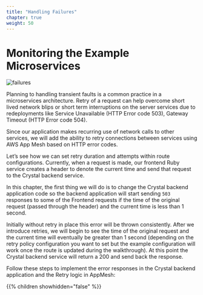 ```yaml
---
title: "Handling Failures"
chapter: true
weight: 50
---
```


# Monitoring the Example Microservices

![failures](/images/app_mesh_architecture/AppMeshWorkshopCloudMap.png)

Planning to handling transient faults is a common practice in a microservices architecture. Retry of a request can help overcome short lived network blips or short term interruptions on the server services due to redeployments like Service Unavailable (HTTP Error code 503), Gateway Timeout (HTTP Error code 504).

Since our application makes recurring use of network calls to other services, we will add the ability to retry connections between services using AWS App Mesh based on HTTP error codes.

Let’s see how we can set retry duration and attempts within route configurations. Currently, when a request is made, our frontend Ruby service creates a header to denote the current time and send that request to the Crystal backend service.

In this chapter, the first thing we will do is to change the Crystal backend application code so the backend application will start sending `503` responses to some of the Frontend requests if the time of the original request (passed through the header) and the current time is less than 1 second.

Initially without retry in place this error will be thrown consistently. After we introduce retries, we will begin to see the time of the original request and the current time will eventually be greater than 1 second (depending on the retry policy configuration you want to set but the example configuration will work once the route is updated during the walkthrough). At this point the Crystal backend service will return a 200 and send back the response.

Follow these steps to implement the error responses in the Crystal backend application and the Retry logic in AppMesh:

{{% children showhidden="false" %}}
